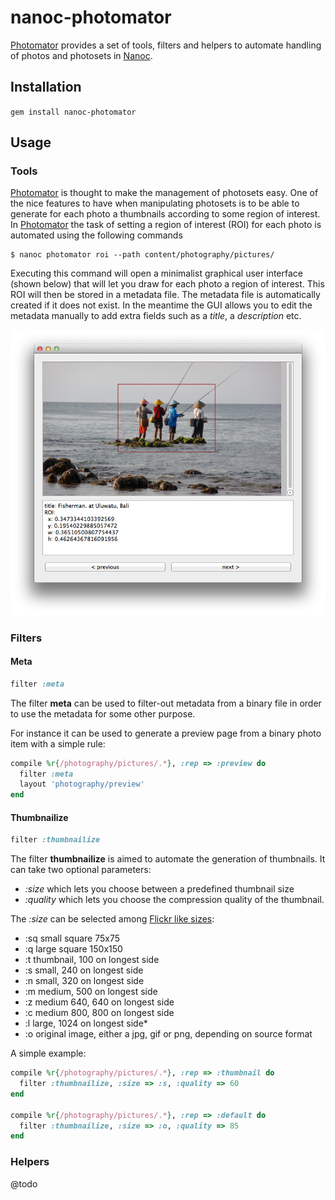 nanoc-photomator
================

[Photomator](https://github.com/barraq/nanoc-photomator) provides a set of tools, filters and helpers to automate handling of photos and photosets in [Nanoc](http://nanoc.ws).

## Installation

`gem install nanoc-photomator`

## Usage

### Tools

[Photomator](https://github.com/barraq/nanoc-photomator) is thought to make the management of photosets easy. One of the nice features to have when manipulating photosets is to be able to generate for each photo a thumbnails according to some region of interest. In [Photomator](https://github.com/barraq/nanoc-photomator) the task of setting a region of interest (ROI) for each photo is automated using the following commands

    $ nanoc photomator roi --path content/photography/pictures/

Executing this command will open a minimalist graphical user interface (shown below) that will let you draw for each photo a region of interest. This ROI will then be stored in a metadata file. The metadata file is automatically created if it does not exist. In the meantime the GUI allows you to edit the metadata manually to add extra fields such as a *title*, a *description* etc.

![screenshot of photomator](https://raw.githubusercontent.com/barraq/nanoc-photomator/master/screenshots/photomator.png)

### Filters

#### Meta

```ruby
filter :meta
```

The filter **meta** can be used to filter-out metadata from a binary file
in order to use the metadata for some other purpose.

For instance it can be used to generate a preview page from a binary photo item with a simple rule:

```ruby
compile %r{/photography/pictures/.*}, :rep => :preview do
  filter :meta
  layout 'photography/preview'
end
```

#### Thumbnailize

```ruby
filter :thumbnailize
```

The filter **thumbnailize** is aimed to automate the generation of thumbnails.
It can take two optional parameters:
- *:size* which lets you choose between a predefined thumbnail size
- *:quality* which lets you choose the compression quality of the thumbnail.

The *:size* can be selected among [Flickr like sizes](https://www.flickr.com/services/api/flickr.photos.getSizes.html):
- :sq small square 75x75
- :q  large square 150x150
- :t  thumbnail, 100 on longest side
- :s  small, 240 on longest side
- :n  small, 320 on longest side
- :m  medium, 500 on longest side
- :z  medium 640, 640 on longest side
- :c  medium 800, 800 on longest side
- :l  large, 1024 on longest side*
- :o  original image, either a jpg, gif or png, depending on source format

A simple example:

```ruby
compile %r{/photography/pictures/.*}, :rep => :thumbnail do
  filter :thumbnailize, :size => :s, :quality => 60
end

compile %r{/photography/pictures/.*}, :rep => :default do
  filter :thumbnailize, :size => :o, :quality => 85
end
```

### Helpers

@todo
